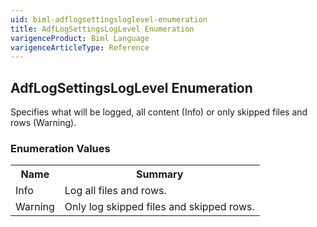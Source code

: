 ```yaml
---
uid: biml-adflogsettingsloglevel-enumeration
title: AdfLogSettingsLogLevel Enumeration
varigenceProduct: Biml Language
varigenceArticleType: Reference
---
```


## AdfLogSettingsLogLevel Enumeration<div class="LanguageSummary"><div class ="SummaryItem">Specifies what will be logged, all content (Info) or only skipped files and rows (Warning).</div></div><div class="EnumValueGroup">### Enumeration Values<table id="EnumValue" class="MemberList"><tbody><tr><th class="MemberNameColumnHeader">Name</th><th class="MemberSummaryColumnHeader">Summary</th></tr><tr class="cd0"><td class="MemberName">Info</td><td class="MemberSummary"><div class ="SummaryItem">Log all files and rows.</div> </td></tr><tr class="cd1"><td class="MemberName">Warning</td><td class="MemberSummary"><div class ="SummaryItem">Only log skipped files and skipped rows.</div> </td></tr></tbody></table></div>
